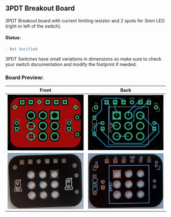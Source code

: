 ## 3PDT Breakout Board

3PDT Breakout board with current limiting resistor and 2 spots for 3mm LED (right or left of the switch).

#### Status:
```diff
- Not Verified
```

3PDT Switches have small variations in dimensions so make sure to check your switch documentation and modify the footprint if needed.

### Board Preview: 

Front             |  Back
:-------------------------:|:-------------------------:
<img src="3PDT_Front.png?raw=true">  |  <img src="3PDT_Back.png?raw=true">
<img src="3PDT_picb.jpg?raw=true">  |  <img src="3PDT_picf.jpg?raw=true">